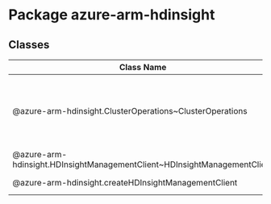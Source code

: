 # Package azure-arm-hdinsight
## Classes
| Class Name | Description |
|---|---|
| @azure-arm-hdinsight.ClusterOperations~ClusterOperations |Contains all the cluster operations. __NOTE__: An instance of this class is automatically created for an instance of the [HDInsightManagementClient] {@link HDInsightManagementClient~HDInsightManagementClient}. See [clusters] {@link HDInsightManagementClient~HDInsightManagementClient#clusters}. Initializes a new instance of the ClusterOperations class.|
| @azure-arm-hdinsight.HDInsightManagementClient~HDInsightManagementClient |The HDInsight Management Client. Initializes a new instance of the HDInsightManagementClient class.|
| @azure-arm-hdinsight.createHDInsightManagementClient |The HDInsightManagementClient class is used to perform cluster CRUD operations on the Microsoft Azure HDInsight Service.|
